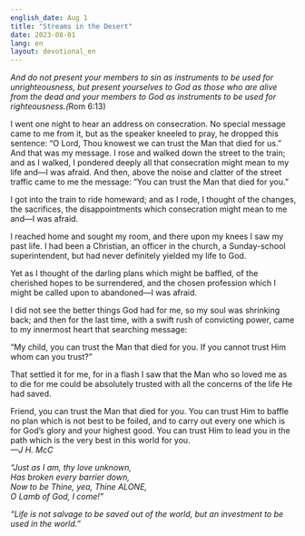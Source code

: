 ```yaml
---
english_date: Aug 1
title: "Streams in the Desert"
date: 2023-08-01
lang: en
layout: devotional_en
---
```





<p><em>And do not present your members to sin as instruments to be used for unrighteousness, but present yourselves to God as those who are alive from the dead and your members to God as instruments to be used for righteousness.(</em>Rom 6:13)

</p>

<p>I went one night to hear an address on consecration. No special message came to me from it, but as the speaker kneeled to pray, he dropped this sentence: “O Lord, Thou knowest we can trust the Man that died for us.” And that was my message. I rose and walked down the street to the train; and as I walked, I pondered deeply all that consecration might mean to my life and—I was afraid. And then, above the noise and clatter of the street traffic came to me the message: “You can trust the Man that died for you.”

</p>

<p>I got into the train to ride homeward; and as I rode, I thought of the changes, the sacrifices, the disappointments which consecration might mean to me and—I was afraid.

</p>

<p>I reached home and sought my room, and there upon my knees I saw my past life. I had been a Christian, an officer in the church, a Sunday-school superintendent, but had never definitely yielded my life to God.

</p>

<p>Yet as I thought of the darling plans which might be baffled, of the cherished hopes to be surrendered, and the chosen profession which I might be called upon to abandoned—I was afraid.

</p>

<p>I did not see the better things God had for me, so my soul was shrinking back; and then for the last time, with a swift rush of convicting power, came to my innermost heart that searching message:

</p>

<p>“My child, you can trust the Man that died for you. If you cannot trust Him whom can you trust?”

</p>

<p>That settled it for me, for in a flash I saw that the Man who so loved me as to die for me could be absolutely trusted with all the concerns of the life He had saved.

</p>

<p>Friend, you can trust the Man that died for you. You can trust Him to baffle no plan which is not best to be foiled, and to carry out every one which is for God’s glory and your highest good. You can trust Him to lead you in the path which is the very best in this world for you.<br/> <em>—J H. McC</em>

</p>

<p><em>“Just as I am, thy love unknown,</em><br/> <em>Has broken every barrier down, </em><br/> <em>Now to be Thine, yea, Thine ALONE,</em><br/> <em>O Lamb of God, I come!”</em>

</p>

<p><em>“Life is not salvage to be saved out of the world, but an investment to be used in the world.”</em>

</p>

<p></p>